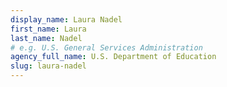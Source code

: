 ```yaml
---
display_name: Laura Nadel
first_name: Laura
last_name: Nadel
# e.g. U.S. General Services Administration
agency_full_name: U.S. Department of Education
slug: laura-nadel
---
```

